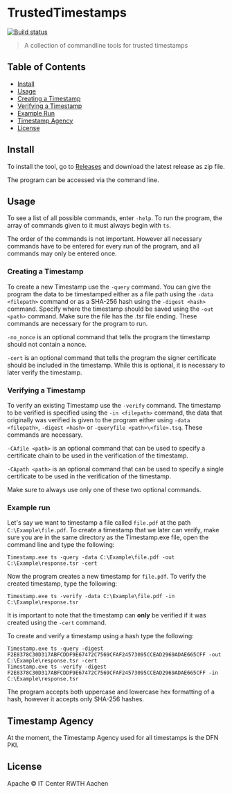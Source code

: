 # TrustedTimestamps

[![Build status](https://ci.appveyor.com/api/projects/status/mm4tx0vigcluebih/branch/master?svg=true)](https://ci.appveyor.com/project/rwthapp/trustedtimestamps/branch/master)

> A collection of commandline tools for trusted timestamps

## Table of Contents

* [Install](#install)
* [Usage](#usage)
 * [Creating a Timestamp](#creating-a-timestamp)
 * [Verifying a Timestamp](#verifying-a-timestamp)
 * [Example Run](#example-run)
* [Timestamp Agency](#timestamp-agency)
* [License](#license)

## Install

To install the tool, go to [Releases](https://github.com/pitlabs/TrustedTimestamps/releases) and download the latest release as zip file.

The program can be accessed via the command line.

## Usage

To see a list of all possible commands, enter `-help`. To run the program, the array of commands given to it must always begin with `ts`.

The order of the commands is not important. However all necessary commands have to be entered for every run of the program, and all commands may only be entered once.

### Creating a Timestamp

To create a new Timestamp use the `-query` command. You can give the program the data to be timestamped either as a file path using the `-data <filepath>` command or as a SHA-256
hash using the `-digest <hash>` command. Specify where the timestamp should be saved using the `-out <path>` command. Make sure the file has the .tsr file ending. These commands are
necessary for the program to run.

`-no_nonce` is an optional command that tells the program the timestamp should not contain a nonce.

`-cert` is an optional command that tells the program the signer certificate should be included in the timestamp. While this is optional, it is necessary to later verify the timestamp.

### Verifying a Timestamp

To verify an existing Timestamp use the `-verify` command. The timestamp to be verified is specified using the `-in <filepath>` command, the data that originally was verified is given
to the program either using `-data <filepath>`, `-digest <hash>` or `-queryfile <path>\<file>.tsq`. These commands are necessary.

`-CAfile <path>` is an optional command that can be used to specify a certificate chain to be used in the verification of the timestamp.

`-CApath <path>` is an optional command that can be used to specify a single certificate to be used in the verification of the timestamp.

Make sure to always use only one of these two optional commands.

### Example run

Let's say we want to timestamp a file called `file.pdf` at the path `C:\Example\file.pdf`. To create a timestamp that we later can verify, make sure you are in the same directory
as the Timestamp.exe file, open the command line and type the following:

```
Timestamp.exe ts -query -data C:\Example\file.pdf -out C:\Example\response.tsr -cert
```

Now the program creates a new timestamp for `file.pdf`. To verify the created timestamp, type the following:

```
Timestamp.exe ts -verify -data C:\Example\file.pdf -in C:\Example\response.tsr
```

It is important to note that the timestamp can **only** be verified if it was created using the `-cert` command.

To create and verify a timestamp using a hash type the following:

```
Timestamp.exe ts -query -digest F2E8378C30D317ABFCDDF9E67472C7569CFAF24573095CCEAD2969ADAE665CFF -out C:\Example\response.tsr -cert
Timestamp.exe ts -verify -digest F2E8378C30D317ABFCDDF9E67472C7569CFAF24573095CCEAD2969ADAE665CFF -in C:\Example\response.tsr
```

The program accepts both uppercase and lowercase hex formatting of a hash, however it accepts only SHA-256 hashes.

## Timestamp Agency

At the moment, the Timestamp Agency used for all timestamps is the DFN PKI.

## License

Apache © IT Center RWTH Aachen